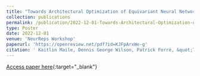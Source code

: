 ```yaml
---
title: "Towards Architectural Optimization of Equivariant Neural Networks over Subgroups"
collection: publications
permalink: /publication/2022-12-01-Towards-Architectural-Optimization-of-Equivariant-Neural-Networks-over-Subgroups
type: Poster
date: 2022-12-01
venue: 'NeurReps Workshop'
paperurl: 'https://openreview.net/pdf?id=KJFpArxWe-g'
citation: ' Kaitlin Maile, Dennis George Wilson, Patrick Forré, &quot;Towards Architectural Optimization of Equivariant Neural Networks over Subgroups.&quot; NeurReps Workshop, 2022.'
---
```

[Access paper here](https://openreview.net/pdf?id=KJFpArxWe-g){:target="_blank"}
